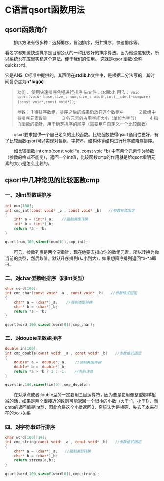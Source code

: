 # C语言qsort函数用法



## qsort函数简介

　　排序方法有很多种：选择排序，冒泡排序，归并排序，快速排序等。 

看名字都知道快速排序是目前公认的一种比较好的排序算法。因为他速度很快，所以系统也在库里实现这个算法，便于我们的使用。 这就是qsort函数(全称quicksort)。

它是ANSI C标准中提供的，其声明在**stdlib.h**文件中，是根据二分法写的，其时间复杂度为**n*log(n)**

> 功能： 使用快速排序例程进行排序
> 头文件：stdlib.h
> 用法：  `void qsort(void* base,size_t num,size_t width,int(__cdecl*compare)(const void*,const void*))`; 
>
> 参数： 1 待排序数组，排序之后的结果仍放在这个数组中
> 　　　 2 数组中待排序元素数量
> 　　　 3 各元素的占用空间大小（单位为字节）
> 　　    4 指向函数的指针，用于确定排序的顺序（需要用户自定义一个比较函数）

 

　　qsort要求提供一个自己定义的比较函数。比较函数使得qsort通用性更好，有了比较函数qsort可以实现对数组、字符串、结构体等结构进行升序或降序排序。


　　如比较函数 int cmp(const void *a, const void *b) 中有两个元素作为参数（参数的格式不能变），返回一个int值，比较函数cmp的作用就是给qsort指明元素的大小是怎么比较的。

## qsort中几种常见的比较函数cmp

### 一、对int型数组排序

```C
int num[100];
int cmp_int(const void* _a , const void* _b)　　//参数格式固定
{
    int* a = (int*)_a;    //强制类型转换
    int* b = (int*)_b;
    return *a - *b;　　
}

qsort(num,100,sizeof(num[0]),cmp_int); 
```

 

　　可见，参数列表是两个空指针，现在他要去指向你的数组元素。所以转换为你当前的类型，然后取值。默认升序排列(从小到大)，如果想降序排列返回*b-*a即可。

 

 

### 二、对char型数组排序（同int类型）

```C
char word[100];
int cmp_char(const void* _a , const void* _b)　　//参数格式固定
{
    char* a = (char*)_a;    //强制类型转换
    char* b = (char*)_b;
    return *a - *b;　　
}

qsort(word,100,sizeof(word[0]),cmp_char); 
```

 

 

### 三、对double型数组排序

```C
double in[100];
int cmp_double(const void* _a , const void* _b)　　//参数格式固定
{
    double* a = (double*)_a;    //强制类型转换
    double* b = (double*)_b;
    return *a > *b ? 1 : -1;　  //特别注意
}

qsort(in,100,sizeof(in[0]),cmp_double); 
```

 

　　在对浮点或者double型的一定要用三目运算符，因为要是使用像整型那样相减的话，如果是两个很接近的数则可能返回一个很小的小数（大于-1，小于1），而cmp的返回值是int型，因此会将这个小数返回0，系统认为是相等，失去了本来存在的大小关系

 

 

### 四、对字符串进行排序

```C
char word[100][10];
int cmp_string(const void* _a , const void* _b)　　//参数格式固定
{
    char* a = (char*)_a;　　//强制类型转换
    char* b = (char*)_b;
    return strcmp(a,b);
}

qsort(word,100,sizeof(word[0]),cmp_string); 
```


